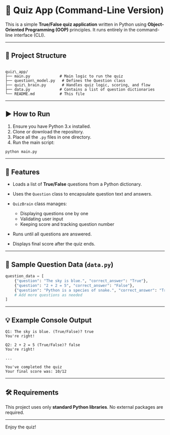 
# 🧠 Quiz App (Command-Line Version)

This is a simple **True/False quiz application** written in Python using **Object-Oriented Programming (OOP)** principles. It runs entirely in the command-line interface (CLI).

---

## 📁 Project Structure

```

quiz\_app/
├── main.py             # Main logic to run the quiz
├── question\_model.py   # Defines the Question class
├── quiz\_brain.py       # Handles quiz logic, scoring, and flow
├── data.py             # Contains a list of question dictionaries
└── README.md           # This file

````

---

## ▶️ How to Run

1. Ensure you have Python 3.x installed.
2. Clone or download the repository.
3. Place all the `.py` files in one directory.
4. Run the main script:

```bash
python main.py
````

---

## 🚀 Features

* Loads a list of **True/False** questions from a Python dictionary.
* Uses the `Question` class to encapsulate question text and answers.
* `QuizBrain` class manages:

  * Displaying questions one by one
  * Validating user input
  * Keeping score and tracking question number
* Runs until all questions are answered.
* Displays final score after the quiz ends.

---

## 📌 Sample Question Data (`data.py`)

```python
question_data = [
    {"question": "The sky is blue.", "correct_answer": "True"},
    {"question": "2 + 2 = 5", "correct_answer": "False"},
    {"question": "Python is a species of snake.", "correct_answer": "True"},
    # Add more questions as needed
]
```

---

## 💡 Example Console Output

```
Q1: The sky is blue. (True/False)? true
You're right!

Q2: 2 + 2 = 5 (True/False)? false
You're right!

...

You've completed the quiz
Your final score was: 10/12
```

---

## 🛠 Requirements

This project uses only **standard Python libraries**. No external packages are required.

---

Enjoy the quiz!


